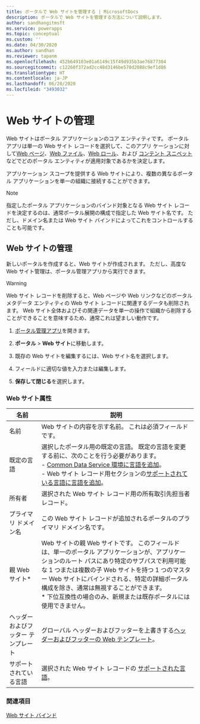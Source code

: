 ```yaml
---
title: ポータルで Web サイトを管理する | MicrosoftDocs
description: ポータルで Web サイトを管理する方法について説明します。
author: sandhangitmsft
ms.service: powerapps
ms.topic: conceptual
ms.custom: ''
ms.date: 04/30/2020
ms.author: sandhan
ms.reviewer: tapanm
ms.openlocfilehash: 452b649103e01a6149c15f49d935b3ae76877304
ms.sourcegitcommit: c12260f372ad2cc48d3146be570d2088c9ef1d86
ms.translationtype: HT
ms.contentlocale: ja-JP
ms.lasthandoff: 06/20/2020
ms.locfileid: "3493032"
---
```

# <a name="manage-websites"></a>Web サイトの管理

Web サイトはポータル アプリケーションのコア エンティティです。 ポータル アプリは単一の Web サイト レコードを選択して、このアプリ ケーションに対して[Web ページ](web-page.md)、[Web ファイル](web-files.md)、[Web ロール](create-web-roles.md)、および [コンテント スニペット](customize-content-snippets.md) などでどのポータル エンティティが適用対象であるかを決定します。

アプリケーション スコープを提供する Web サイトにより、複数の異なるポータル アプリケーションを単一の組織に接続することができます。

> [!NOTE]
> 指定したポータル アプリケーションのバインド対象となる Web サイト レコードを決定するのは、通常ポータル展開の構成で指定した Web サイト名です。
ただし、ドメイン名または Web サイト バインドによってこれをコントロールすることも可能です。

## <a name="manage-websites"></a>Web サイトの管理

新しいポータルを作成すると、Web サイトが作成されます。 ただし、高度な Web サイト管理は、ポータル管理アプリから実行できます。 

> [!WARNING]
> Web サイト レコードを削除すると、Web ページや Web リンクなどのポータル メタデータ エンティティの Web サイト レコードに関連するデータも削除されます。 Web サイト全体およびその関連データを単一の操作で組織から削除することができることを意味するため、通常これは望ましい動作です。

1. [ポータル管理アプリ](configure-portal.md)を開きます。

2. **ポータル** > **Web サイト**に移動します。

3. 既存の Web サイトを編集するには、Web サイト名を選択します。

4. フィールドに適切な値を入力または編集します。

5. **保存して閉じる**を選択します。

### <a name="website-attributes"></a>Web サイト属性

|名前|説明|
|-|-|
|名前|Web サイトの内容を示す名前。 これは必須フィールドです。|
| 既定の言語 | 選択したポータル用の既定の言語。 既定の言語を変更する前に、次のことを行う必要があります。 <br> - [Common Data Service 環境に言語を追加](https://docs.microsoft.com/power-platform/admin/enable-languages)。 <br> - Web サイト レコード用セクションの[サポートされている言語に言語を追加](enable-multiple-language-support.md)。
| 所有者  | 選択された Web サイト レコード用の所有取引先担当者レコード。
|プライマリ ドメイン名|この Web サイト レコードが追加されるポータルのプライマリ ドメイン名です。|
|親 Web サイト\*|Web サイトの親 Web サイトです。 このフィールドは、単一のポータル アプリケーションが、アプリケーションのルート パスにあり特定のサブパスで利用可能な 1 つまたは複数の子 Web サイトを持つ 1 つのマスター Web サイトにバインドされる、特定の詳細ポータル構成を除き、通常は無視することができます。 <br>\* 下位互換性の場合のみ、新規または既存ポータルには使用できません。 |
| ヘッダーおよびフッター テンプレート | グローバル ヘッダーおよびフッターを上書きする[ヘッダーおよびフッターの Web テンプレート](../liquid/store-content-web-templates.md#web-templates-as-page-templates)。
| サポートされている言語 | 選択された Web サイト レコードの [サポートされた言語](enable-multiple-language-support.md)。

### <a name="see-also"></a>関連項目

[Web サイト バインド](website-bindings.md)
